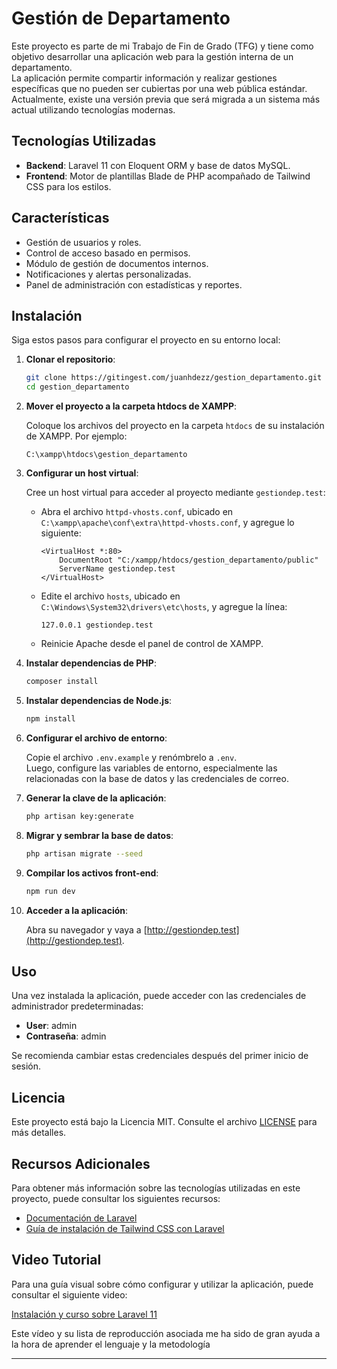 # Gestión de Departamento

Este proyecto es parte de mi Trabajo de Fin de Grado (TFG) y tiene como objetivo desarrollar una aplicación web para la gestión interna de un departamento.  
La aplicación permite compartir información y realizar gestiones específicas que no pueden ser cubiertas por una web pública estándar.  
Actualmente, existe una versión previa que será migrada a un sistema más actual utilizando tecnologías modernas.

## Tecnologías Utilizadas

- **Backend**: Laravel 11 con Eloquent ORM y base de datos MySQL.
- **Frontend**: Motor de plantillas Blade de PHP acompañado de Tailwind CSS para los estilos.

## Características

- Gestión de usuarios y roles.
- Control de acceso basado en permisos.
- Módulo de gestión de documentos internos.
- Notificaciones y alertas personalizadas.
- Panel de administración con estadísticas y reportes.

## Instalación

Siga estos pasos para configurar el proyecto en su entorno local:

1. **Clonar el repositorio**:

   ```bash
   git clone https://gitingest.com/juanhdezz/gestion_departamento.git
   cd gestion_departamento
   ```

2. **Mover el proyecto a la carpeta htdocs de XAMPP**:

   Coloque los archivos del proyecto en la carpeta `htdocs` de su instalación de XAMPP. Por ejemplo:

   ```
   C:\xampp\htdocs\gestion_departamento
   ```

3. **Configurar un host virtual**:

   Cree un host virtual para acceder al proyecto mediante `gestiondep.test`:

   - Abra el archivo `httpd-vhosts.conf`, ubicado en `C:\xampp\apache\conf\extra\httpd-vhosts.conf`, y agregue lo siguiente:

     ```
     <VirtualHost *:80>
         DocumentRoot "C:/xampp/htdocs/gestion_departamento/public"
         ServerName gestiondep.test
     </VirtualHost>
     ```

   - Edite el archivo `hosts`, ubicado en `C:\Windows\System32\drivers\etc\hosts`, y agregue la línea:

     ```
     127.0.0.1 gestiondep.test
     ```

   - Reinicie Apache desde el panel de control de XAMPP.

4. **Instalar dependencias de PHP**:

   ```bash
   composer install
   ```

5. **Instalar dependencias de Node.js**:

   ```bash
   npm install
   ```

6. **Configurar el archivo de entorno**:

   Copie el archivo `.env.example` y renómbrelo a `.env`.  
   Luego, configure las variables de entorno, especialmente las relacionadas con la base de datos y las credenciales de correo.

7. **Generar la clave de la aplicación**:

   ```bash
   php artisan key:generate
   ```

8. **Migrar y sembrar la base de datos**:

   ```bash
   php artisan migrate --seed
   ```

9. **Compilar los activos front-end**:

   ```bash
   npm run dev
   ```

10. **Acceder a la aplicación**:

    Abra su navegador y vaya a [http://gestiondep.test](http://gestiondep.test).

## Uso

Una vez instalada la aplicación, puede acceder con las credenciales de administrador predeterminadas:

- **User**: admin
- **Contraseña**: admin

Se recomienda cambiar estas credenciales después del primer inicio de sesión.


## Licencia

Este proyecto está bajo la Licencia MIT. Consulte el archivo [LICENSE](LICENSE) para más detalles.

## Recursos Adicionales

Para obtener más información sobre las tecnologías utilizadas en este proyecto, puede consultar los siguientes recursos:

- [Documentación de Laravel](https://laravel.com/docs/11.x)
- [Guía de instalación de Tailwind CSS con Laravel](https://tailwindcss.com/docs/guides/laravel)

## Video Tutorial

Para una guía visual sobre cómo configurar y utilizar la aplicación, puede consultar el siguiente video:

[Instalación y curso sobre Laravel 11](https://www.youtube.com/watch?v=laXc22YPGhg&list=PLZ2ovOgdI-kVtF2yQ2kiZetWWTmOQoUSG&index=2)

Este vídeo y su lista de reproducción asociada me ha sido de gran ayuda a la hora de aprender el lenguaje y la metodología 

---
